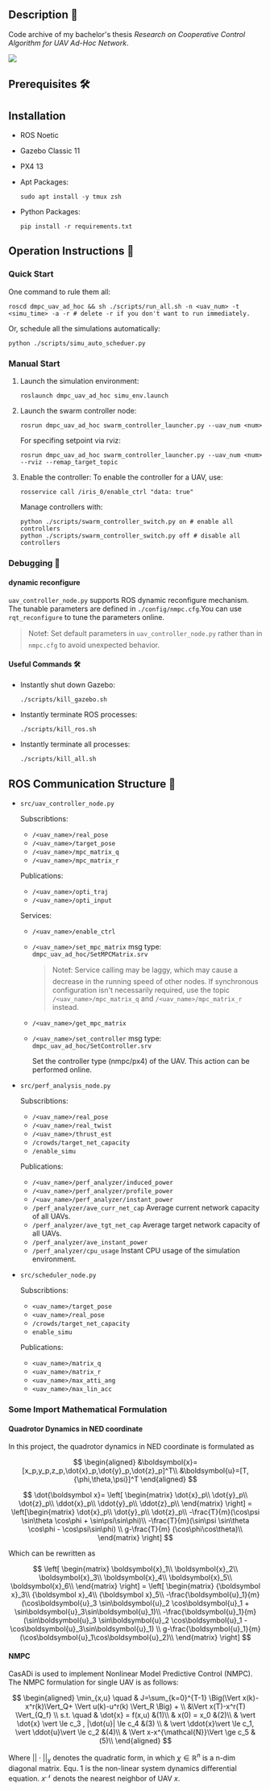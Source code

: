 ## Description 🚁

Code archive of my bachelor's thesis *Research on Cooperative Control Algorithm for UAV Ad-Hoc Network*.

![](./test/demo.gif)

## Prerequisites 🛠️

## Installation

- ROS Noetic 
- Gazebo Classic 11
- PX4 13
- Apt Packages:
  
  ```shell
  sudo apt install -y tmux zsh
  ```
- Python Packages:
  
  ```shell
  pip install -r requirements.txt
  ```

## Operation Instructions 🚀

### Quick Start

One command to rule them all:

```shell
roscd dmpc_uav_ad_hoc && sh ./scripts/run_all.sh -n <uav_num> -t <simu_time> -a -r # delete -r if you don't want to run immediately.
```

Or, schedule all the simulations automatically:

```shell
python ./scripts/simu_auto_scheduer.py
```

### Manual Start

1. Launch the simulation environment:
   
   ```shell
   roslaunch dmpc_uav_ad_hoc simu_env.launch
   ```

2. Launch the swarm controller node:
   
   ```shell
   rosrun dmpc_uav_ad_hoc swarm_controller_launcher.py --uav_num <num>
   ```
   
    For specifing setpoint via rviz:
   
   ```shell
   rosrun dmpc_uav_ad_hoc swarm_controller_launcher.py --uav_num <num> --rviz --remap_target_topic
   ```

3. Enable the controller:
    To enable the controller for a UAV, use:
   
   ```shell
   rosservice call /iris_0/enable_ctrl "data: true"
   ```
   
    Manage controllers with:
   
   ```shell
   python ./scripts/swarm_controller_switch.py on # enable all controllers
   python ./scripts/swarm_controller_switch.py off # disable all controllers
   ```

### Debugging 🐞

#### dynamic reconfigure

`uav_controller_node.py` supports ROS dynamic reconfigure mechanism. The tunable parameters are defined in `./config/nmpc.cfg`.You can use `rqt_reconfigure` to tune the parameters online.

> Note:exclamation:: Set default parameters in `uav_controller_node.py` rather than in `nmpc.cfg` to avoid unexpected behavior.

#### Useful Commands 🛠️

- Instantly shut down Gazebo:
  
  ```shell
  ./scripts/kill_gazebo.sh
  ```

- Instantly terminate ROS processes:
  
  ```shell
  ./scripts/kill_ros.sh
  ```

- Instantly terminate all processes:
  
  ```shell
  ./scripts/kill_all.sh
  ```

## ROS Communication Structure 📡

- `src/uav_controller_node.py`

  Subscribtions:

  - `/<uav_name>/real_pose`
  - `/<uav_name>/target_pose`
  - `/<uav_name>/mpc_matrix_q`
  - `/<uav_name>/mpc_matrix_r`

  Publications:

  - `/<uav_name>/opti_traj`
  - `/<uav_name>/opti_input`

  Services:

  - `/<uav_name>/enable_ctrl`

  - `/<uav_name>/set_mpc_matrix`
    msg type: `dmpc_uav_ad_hoc/SetMPCMatrix.srv`


    > Note:exclamation:: Service calling may be laggy, which may cause a decrease in the running speed of other nodes. If synchronous configuration isn't necessarily required, use the topic `/<uav_name>/mpc_matrix_q` and `/<uav_name>/mpc_matrix_r` instead.

  - `/<uav_name>/get_mpc_matrix`
  - `/<uav_name>/set_controller`
    msg type: `dmpc_uav_ad_hoc/SetController.srv`
    
    Set the controller type (nmpc/px4) of the UAV. This action can be performed online.



- `src/perf_analysis_node.py`

  Subscribtions:

  - `/<uav_name>/real_pose`
  - `/<uav_name>/real_twist`
  - `/<uav_name>/thrust_est`
  - `/crowds/target_net_capacity`
  - `/enable_simu`

  Publications:

  - `/<uav_name>/perf_analyzer/induced_power`
  - `/<uav_name>/perf_analyzer/profile_power`
  - `/<uav_name>/perf_analyzer/instant_power`
  - `/perf_analyzer/ave_curr_net_cap`
    Average current network capacity of all UAVs.
  - `/perf_analyzer/ave_tgt_net_cap`
    Average target network capacity of all UAVs.
  - `/perf_analyzer/ave_instant_power`
  - `/perf_analyzer/cpu_usage`
    Instant CPU usage of the simulation environment. 

- `src/scheduler_node.py`

  Subscribtions:
  - `<uav_name>/target_pose` 
  - `<uav_name>/real_pose` 
  - `/crowds/target_net_capacity`
  - `enable_simu` 

  Publications:
  - `<uav_name>/matrix_q`
  - `<uav_name>/matrix_r`
  - `<uav_name>/max_atti_ang`
  - `<uav_name>/max_lin_acc`

### Some Import Mathematical Formulation

#### Quadrotor Dynamics in NED coordinate

In this project, the quadrotor dynamics in NED coordinate is formulated as
   
  $$
  \begin{aligned}
    &\boldsymbol{x}=[x_p,y_p,z_p,\dot{x}_p,\dot{y}_p,\dot{z}_p]^T\\
    &\boldsymbol{u}=[T,{\phi,\theta,\psi}]^T
  \end{aligned}
  $$
 
  $$
  \dot{\boldsymbol x}=
  \left[
    \begin{matrix}
      \dot{x}_p\\
      \dot{y}_p\\
      \dot{z}_p\\
      \ddot{x}_p\\
      \ddot{y}_p\\
      \ddot{z}_p\\
    \end{matrix}
  \right] = 
  \left[\begin{matrix}
    \dot{x}_p\\
    \dot{y}_p\\
    \dot{z}_p\\
    -\frac{T}{m}(\cos\psi \sin\theta \cos\phi + \sin\psi\sin\phi)\\
-\frac{T}{m}(\sin\psi \sin\theta \cos\phi - \cos\psi\sin\phi) \\
g-\frac{T}{m} (\cos\phi\cos\theta)\\
  \end{matrix} \right]
  $$

  Which can be rewritten as 
  
  $$
    \left[
    \begin{matrix}
      \boldsymbol{x}_1\\
      \boldsymbol{x}_2\\
      \boldsymbol{x}_3\\
      \boldsymbol{x}_4\\
      \boldsymbol{x}_5\\
      \boldsymbol{x}_6\\
    \end{matrix}
  \right] =
  \left[
  \begin{matrix}
    {\boldsymbol x}_3\\
    {\boldsymbol x}_4\\
    {\boldsymbol x}_5\\
    -\frac{\boldsymbol{u}_1}{m}(\cos\boldsymbol{u}_3 \sin\boldsymbol{u}_2 \cos\boldsymbol{u}_1 + \sin\boldsymbol{u}_3\sin\boldsymbol{u}_1)\\
    -\frac{\boldsymbol{u}_1}{m}(\sin\boldsymbol{u}_3 \sin\boldsymbol{u}_2 \cos\boldsymbol{u}_1 - \cos\boldsymbol{u}_3\sin\boldsymbol{u}_1) \\
    g-\frac{\boldsymbol{u}_1}{m} (\cos\boldsymbol{u}_1\cos\boldsymbol{u}_2)\\
  \end{matrix} 
  \right]
  $$
   

#### NMPC
  CasADi is used to implement Nonlinear Model Predictive Control (NMPC).
  The NMPC formulation for single UAV is as follows: 

  $$
  \begin{aligned}
  \min_{x,u} \quad & J=\sum_{k=0}^{T-1} \Big(\Vert x(k)-x^r(k)\Vert_Q+ \Vert u(k)-u^r(k) \Vert_R \Big) + \\
  &\Vert x(T)-x^r(T) \Vert_{Q_f} \\
  s.t. \quad & \dot{x} = f(x,u) &(1)\\
  & x(0) = x_0 &(2)\\
  & \vert \dot{x} \vert \le c_3 , |\dot{u}| \le c_4 &(3) \\
  & \vert \ddot{x}\vert \le c_1, \vert \ddot{u}\vert \le c_2 &(4)\\
  & \Vert x-x^{\mathcal{N}}\Vert \ge c_5 &(5)\\
  \end{aligned}
  $$

  Where $||\cdot||_\chi$ denotes the quadratic form, in which $\chi\in \mathbb{R}^n$ is a n-dim diagonal matrix. Equ. 1 is the non-linear system dynamics differential equation. $x^{\mathcal{N}}$ denots the nearest neighbor of UAV $x$.



